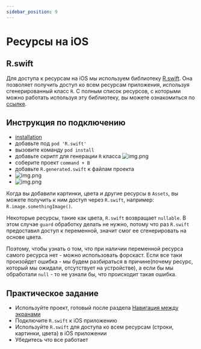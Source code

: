 ```yaml
---
sidebar_position: 9
---
```


# Ресурсы на iOS

## R.swift
Для доступа к ресурсам на iOS мы используем библиотеку [R.swift](https://github.com/mac-cain13/R.swift). Она позволяет получить доступ ко всем ресурсам приложения, используя сгенерированный класс `R`. С полным список ресурсов, с которыми можно работать используя эту библиотеку, вы можете ознакомиться по [ссылке](https://github.com/mac-cain13/R.swift#features).  

## Инструкция по подключению
- [installation](https://github.com/mac-cain13/R.swift#installation)
- добавьте под `pod 'R.swift'`
- вызовите команду `pod install`
- добавьте скрипт для генерации `R` класса ![img.png](media/rswift-setup.png)
- соберите проект `command + B`
- добавьте `R.generated.swift` к файлам проекта
- ![img.png](media/add-files-to-ios-app.png)
- ![img.png](media/add-rgenerated.png)

Когда вы добавили картинки, цвета и другие ресурсы в `Assets`, вы можете получить к ним доступ через `R.swift`, например: `R.image.somethingImage()`.

Некоторые ресурсы, такие как цвета, `R.swift` возвращает `nullable`. В этом случае `guard` обработку делать не нужно, потому что раз `R.swift` предоставил доступ к переменной, значит смог ее сгенерировать на основе цвета.  

Поэтому, чтобы узнать о том, что при наличии переменной ресурса самого ресурса нет - можно использовать форскаст. Если все таки произойдет ошибка - мы будем разбираться в причине(почему ресурс, который мы ожидали, отсутствует на устройстве), а если бы мы обработали `null` - то не узнали бы, что происходит такая ошибка.

## Практическое задание
- Используйте проект, готовый после раздела [Навигация между экранами](./navigation#практическое-задание)
- Подключите `R.swift` к iOS приложению
- Используйте `R.swift` для доступа ко всем ресурсам (строки, картинки, цвета) в iOS приложении
- Убедитесь что все работает